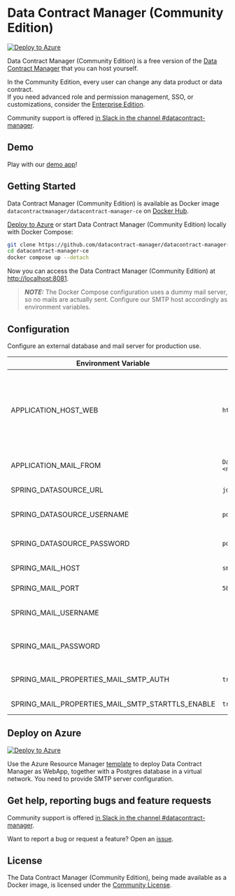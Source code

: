 # Data Contract Manager (Community Edition)

[![Deploy to Azure](https://aka.ms/deploytoazurebutton)](https://portal.azure.com/#create/Microsoft.Template/uri/https%3A%2F%2Fraw.githubusercontent.com%2Fdatacontract-manager%2Fdatacontract-manager-ce%2Fmain%2Fazure%2Fdatacontract-manager-ce.json)

Data Contract Manager (Community Edition) is a free version of the [Data Contract Manager](https://www.datacontract-manager.com) that you can host yourself.

In the Community Edition, every user can change any data product or data contract.  
If you need advanced role and permission management, SSO, or customizations, consider the [Enterprise Edition](https://www.datacontract-manager.com/#pricing).

Community support is offered [in Slack in the channel #datacontract-manager](https://datacontract.com/slack).

## Demo

Play with our [demo app](https://demo.datacontract-manager.com/)!


## Getting Started

Data Contract Manager (Community Edition) is available as Docker image `datacontractmanager/datacontract-manager-ce` on [Docker Hub](https://hub.docker.com/r/datacontractmanager/datacontract-manager-ce).

[Deploy to Azure](azure/) or start Data Contract Manager (Community Edition) locally with Docker Compose:

```bash
git clone https://github.com/datacontract-manager/datacontract-manager-ce.git
cd datacontract-manager-ce
docker compose up --detach
```

Now you can access the Data Contract Manager (Community Edition) at [http://localhost:8081](http://localhost:8081).

> **_NOTE:_**  The Docker Compose configuration uses a dummy mail server, so no mails are actually sent. Configure our SMTP host accordingly as environment variables.

## Configuration

Configure an external database and mail server for production use.

| Environment Variable                             | Example                                       | Description                                                                                 |
|--------------------------------------------------|-----------------------------------------------|---------------------------------------------------------------------------------------------|
| APPLICATION_HOST_WEB                             | `http://localhost:8081`                       | The host of the application, used e.g., in email templates build URLs to Data Contract Manager. |
| APPLICATION_MAIL_FROM                            | `Data Contract Manager <noreply@example.com>` | The sender email address for emails.                                                        |
| SPRING_DATASOURCE_URL                            | `jdbc:postgresql://postgres:5432/postgres`    | JDBC URL of the database                                                                    |
| SPRING_DATASOURCE_USERNAME                       | `postgres`                                    | Login username of the database                                                              |
| SPRING_DATASOURCE_PASSWORD                       | `postgres`                                    | Login password of the database                                                              |
| SPRING_MAIL_HOST                                 | `smtp.example.com`                            | SMTP server host                                                                            |
| SPRING_MAIL_PORT                                 | `587`                                         | SMTP server port                                                                            |
| SPRING_MAIL_USERNAME                             |                                               | Login user of the SMTP server                                                               |
| SPRING_MAIL_PASSWORD                             |                                               | Login password of the SMTP server                                                           |
| SPRING_MAIL_PROPERTIES_MAIL_SMTP_AUTH            | `true`                                        | Use basic authentication for SMTP                                                           |
| SPRING_MAIL_PROPERTIES_MAIL_SMTP_STARTTLS_ENABLE | `true`                                        | Ensure that TLS is used                                                                     |

## Deploy on Azure

[![Deploy to Azure](https://aka.ms/deploytoazurebutton)](https://portal.azure.com/#create/Microsoft.Template/uri/https%3A%2F%2Fraw.githubusercontent.com%2Fdatacontract-manager%2Fdatacontract-manager-ce%2Fmain%2Fazure%2Fdatacontract-manager-ce.json)

Use the Azure Resource Manager [template](azure/datacontract-manager-ce.json) to deploy Data Contract Manager as WebApp, together with a Postgres database in a virtual network.
You need to provide SMTP server configuration.


## Get help, reporting bugs and feature requests

Community support is offered [in Slack in the channel #datacontract-manager](https://datacontract.com/slack).

Want to report a bug or request a feature? Open an [issue](https://github.com/datacontract-manager/datacontract-manager-ce/issues/new).

## License

The Data Contract Manager (Community Edition), being made available as a Docker image, is licensed under the [Community License](https://www.datacontract-manager.com/COMMUNITY-LICENSE.txt).